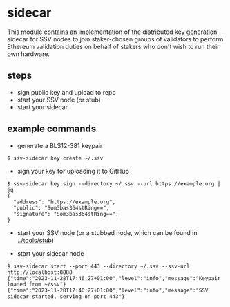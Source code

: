 # sidecar

This module contains an implementation of the distributed key generation sidecar for SSV nodes to join staker-chosen groups of validators to perform Ethereum validation duties on behalf of stakers who don't wish to run their own hardware.


## steps
- sign public key and upload to repo
- start your SSV node (or stub)
- start your sidecar


## example commands
- generate a BLS12-381 keypair
```shell
$ ssv-sidecar key create ~/.ssv 
```

- sign your key for uploading it to GitHub
```shell
$ ssv-sidecar key sign --directory ~/.ssv --url https://example.org | jq
{
  "address": "https://example.org",
  "public": "Som3bas364stRing==",
  "signature": "Som3bas364stRing==",
}
```

- start your SSV node (or a stubbed node, which can be found in [../tools/stub](../tools/stub))

- start your sidecar node
```shell
$ ssv-sidecar start --port 443 --directory ~/.ssv --ssv-url http://localhost:8888
{"time":"2023-11-28T17:46:27+01:00","level":"info","message":"Keypair loaded from ~/ssv"}
{"time":"2023-11-28T17:46:27+01:00","level":"info","message":"SSV sidecar started, serving on port 443"}
```